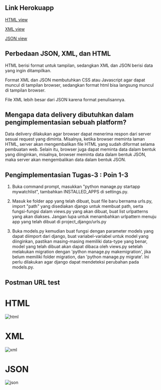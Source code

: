 ## Link Herokuapp

[HTML view](https://fistofadventure.herokuapp.com/mywatchlist/html/)

[XML view](https://fistofadventure.herokuapp.com/mywatchlist/xml/)

[JSON view](https://fistofadventure.herokuapp.com/mywatchlist/json/)


## Perbedaan JSON, XML, dan HTML

HTML berisi format untuk tampilan, sedangkan XML dan JSON berisi data yang ingin ditampilkan.

Format XML dan JSON membutuhkan CSS atau Javascript agar dapat muncul di tampilan browser, sedangkan format html bisa langsung muncul di tampilan browser.

File XML lebih besar dari JSON karena format penulisannya. 


## Mengapa data delivery dibutuhkan dalam pengimplementasian sebuah platform?

Data delivery dilakukan agar browser dapat menerima respon dari server sesuai request yang diminta. Misalnya, ketika browser meminta laman HTML, server akan mengembalikan file HTML yang sudah diformat selama pembuatan web. Selain itu, browser juga dapat meminta data dalam bentuk yang diinginkan, misalnya, browser meminta data dalam bentuk JSON, maka server akan mengembalikan data dalam bentuk JSON. 


## Pengimplementasian Tugas-3 : Poin 1-3

1. Buka command prompt, masukkan "python manage.py startapp mywatchlist", tambahkan INSTALLED_APPS di settings.py.

2. Masuk ke folder app yang telah dibuat, buat file baru bernama urls.py, import "path" yang disediakan django untuk membuat path, serta fungsi-fungsi dalam views.py yang akan dibuat, buat list urlpatterns yang akan diakses. Jangan lupa untuk menambahkan urlpattern menuju app yang telah dibuat di project_django/urls.py

3. Buka models.py kemudian buat fungsi dengan parameter models yang dapat diimport dari django, buat variabel-variabel untuk model yang diinginkan, pastikan masing-masing memiliki data-type yang benar, model yang telah dibuat akan dapat dibaca oleh views.py setelah melakukan migration dengan 'python manage.py makemigration', jika belum memiliki folder migration, dan 'python manage.py migrate'. Ini perlu dilakukan agar django dapat mendeteksi perubahan pada models.py.


## Postman URL test
# HTML
![html](https://user-images.githubusercontent.com/112199564/191658476-5b35a49e-06fe-4cd5-807d-aafb30965d3c.png)

# XML
![xml](https://user-images.githubusercontent.com/112199564/191658557-2503c04b-dc5a-4c06-a5dd-33094e863148.png)

# JSON
![json](https://user-images.githubusercontent.com/112199564/191658561-40a074cf-b518-44b5-8cc2-ca60b21a1d7c.png)